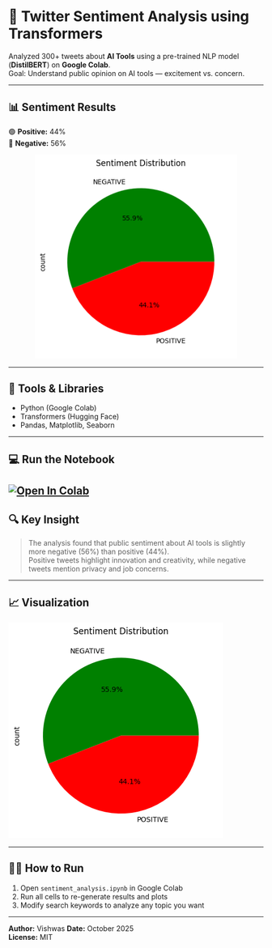 # 🧠 Twitter Sentiment Analysis using Transformers

Analyzed 300+ tweets about **AI Tools** using a pre-trained NLP model (**DistilBERT**) on **Google Colab**.  
Goal: Understand public opinion on AI tools — excitement vs. concern.

---

## 📊 Sentiment Results
🟢 **Positive:** 44%  
🔴 **Negative:** 56%

<p align="center">
  <img src="sentiment_pie_chart.png" width="400">
</p>

---

## 🧰 Tools & Libraries
- Python (Google Colab)
- Transformers (Hugging Face)
- Pandas, Matplotlib, Seaborn

---

## 💻 Run the Notebook
[![Open In Colab](https://colab.research.google.com/assets/colab-badge.svg)](https://colab.research.google.com/github/Checkpromax/twitter-sentiment-analysis/blob/main/sentiment_analysis.ipynb)
---

## 🔍 Key Insight
> The analysis found that public sentiment about AI tools is slightly more negative (56%) than positive (44%).  
> Positive tweets highlight innovation and creativity, while negative tweets mention privacy and job concerns.

---

## 📈 Visualization
![Sentiment Pie Chart](sentiment_pie_chart.png)

---

## 🧑‍💻 How to Run
1. Open `sentiment_analysis.ipynb` in Google Colab  
2. Run all cells to re-generate results and plots  
3. Modify search keywords to analyze any topic you want  

---

**Author:** Vishwas 
**Date:** October 2025  
**License:** MIT

